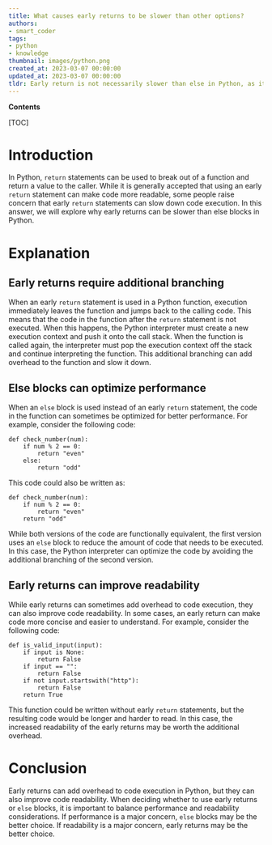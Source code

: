 ```yaml
---
title: What causes early returns to be slower than other options?
authors:
- smart_coder
tags:
- python
- knowledge
thumbnail: images/python.png
created_at: 2023-03-07 00:00:00
updated_at: 2023-03-07 00:00:00
tldr: Early return is not necessarily slower than else in Python, as it depends on the context and specific implementation.
---
```


**Contents**

[TOC]

# Introduction

In Python, `return` statements can be used to break out of a function and return a value to the caller. While it is generally accepted that using an early `return` statement can make code more readable, some people raise concern that early `return` statements can slow down code execution. In this answer, we will explore why early returns can be slower than else blocks in Python.

# Explanation

## Early returns require additional branching

When an early `return` statement is used in a Python function, execution immediately leaves the function and jumps back to the calling code. This means that the code in the function after the `return` statement is not executed. When this happens, the Python interpreter must create a new execution context and push it onto the call stack. When the function is called again, the interpreter must pop the execution context off the stack and continue interpreting the function. This additional branching can add overhead to the function and slow it down.

## Else blocks can optimize performance

When an `else` block is used instead of an early `return` statement, the code in the function can sometimes be optimized for better performance. For example, consider the following code:

```
def check_number(num):
    if num % 2 == 0:
        return "even"
    else:
        return "odd"
```

This code could also be written as:

```
def check_number(num):
    if num % 2 == 0:
        return "even"
    return "odd"
```

While both versions of the code are functionally equivalent, the first version uses an `else` block to reduce the amount of code that needs to be executed. In this case, the Python interpreter can optimize the code by avoiding the additional branching of the second version.

## Early returns can improve readability

While early returns can sometimes add overhead to code execution, they can also improve code readability. In some cases, an early return can make code more concise and easier to understand. For example, consider the following code:

```
def is_valid_input(input):
    if input is None:
        return False
    if input == "":
        return False
    if not input.startswith("http"):
        return False
    return True
```

This function could be written without early `return` statements, but the resulting code would be longer and harder to read. In this case, the increased readability of the early returns may be worth the additional overhead.

# Conclusion

Early returns can add overhead to code execution in Python, but they can also improve code readability. When deciding whether to use early returns or `else` blocks, it is important to balance performance and readability considerations. If performance is a major concern, `else` blocks may be the better choice. If readability is a major concern, early returns may be the better choice.
